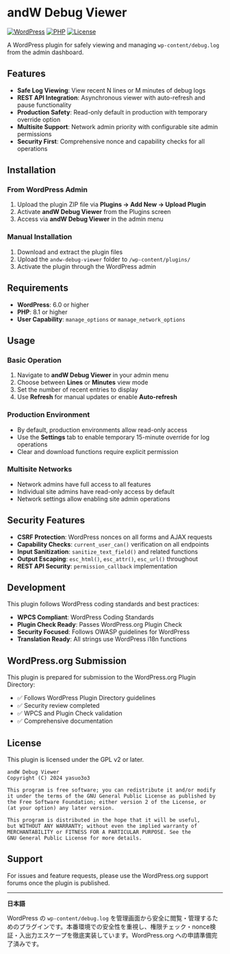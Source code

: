 # andW Debug Viewer

[![WordPress](https://img.shields.io/badge/WordPress-6.0+-blue.svg)](https://wordpress.org/)
[![PHP](https://img.shields.io/badge/PHP-8.1+-purple.svg)](https://php.net/)
[![License](https://img.shields.io/badge/License-GPL%20v2+-green.svg)](https://www.gnu.org/licenses/gpl-2.0.html)

A WordPress plugin for safely viewing and managing `wp-content/debug.log` from the admin dashboard.

## Features

- **Safe Log Viewing**: View recent N lines or M minutes of debug logs
- **REST API Integration**: Asynchronous viewer with auto-refresh and pause functionality
- **Production Safety**: Read-only default in production with temporary override option
- **Multisite Support**: Network admin priority with configurable site admin permissions
- **Security First**: Comprehensive nonce and capability checks for all operations

## Installation

### From WordPress Admin
1. Upload the plugin ZIP file via **Plugins → Add New → Upload Plugin**
2. Activate **andW Debug Viewer** from the Plugins screen
3. Access via **andW Debug Viewer** in the admin menu

### Manual Installation
1. Download and extract the plugin files
2. Upload the `andw-debug-viewer` folder to `/wp-content/plugins/`
3. Activate the plugin through the WordPress admin

## Requirements

- **WordPress**: 6.0 or higher
- **PHP**: 8.1 or higher
- **User Capability**: `manage_options` or `manage_network_options`

## Usage

### Basic Operation
1. Navigate to **andW Debug Viewer** in your admin menu
2. Choose between **Lines** or **Minutes** view mode
3. Set the number of recent entries to display
4. Use **Refresh** for manual updates or enable **Auto-refresh**

### Production Environment
- By default, production environments allow read-only access
- Use the **Settings** tab to enable temporary 15-minute override for log operations
- Clear and download functions require explicit permission

### Multisite Networks
- Network admins have full access to all features
- Individual site admins have read-only access by default
- Network settings allow enabling site admin operations

## Security Features

- **CSRF Protection**: WordPress nonces on all forms and AJAX requests
- **Capability Checks**: `current_user_can()` verification on all endpoints
- **Input Sanitization**: `sanitize_text_field()` and related functions
- **Output Escaping**: `esc_html()`, `esc_attr()`, `esc_url()` throughout
- **REST API Security**: `permission_callback` implementation

## Development

This plugin follows WordPress coding standards and best practices:

- **WPCS Compliant**: WordPress Coding Standards
- **Plugin Check Ready**: Passes WordPress.org Plugin Check
- **Security Focused**: Follows OWASP guidelines for WordPress
- **Translation Ready**: All strings use WordPress i18n functions

## WordPress.org Submission

This plugin is prepared for submission to the WordPress.org Plugin Directory:

- ✅ Follows WordPress Plugin Directory guidelines
- ✅ Security review completed
- ✅ WPCS and Plugin Check validation
- ✅ Comprehensive documentation

## License

This plugin is licensed under the GPL v2 or later.

```
andW Debug Viewer
Copyright (C) 2024 yasuo3o3

This program is free software; you can redistribute it and/or modify
it under the terms of the GNU General Public License as published by
the Free Software Foundation; either version 2 of the License, or
(at your option) any later version.

This program is distributed in the hope that it will be useful,
but WITHOUT ANY WARRANTY; without even the implied warranty of
MERCHANTABILITY or FITNESS FOR A PARTICULAR PURPOSE. See the
GNU General Public License for more details.
```

## Support

For issues and feature requests, please use the WordPress.org support forums once the plugin is published.

---

**日本語**

WordPress の `wp-content/debug.log` を管理画面から安全に閲覧・管理するためのプラグインです。本番環境での安全性を重視し、権限チェック・nonce検証・入出力エスケープを徹底実装しています。WordPress.org への申請準備完了済みです。